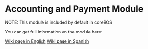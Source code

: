Accounting and Payment Module
================

NOTE: This module is included by default in coreBOS

You can get full information on the module here:

[Wiki page in English](https://crmevolutivo.com/doku.php/en:paymentmodule)
[Wiki page in Spanish](https://crmevolutivo.com/doku.php/es:paymentmodule)

